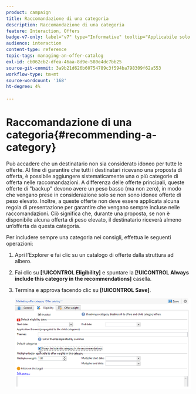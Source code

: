 ```yaml
---
product: campaign
title: Raccomandazione di una categoria
description: Raccomandazione di una categoria
feature: Interaction, Offers
badge-v7-only: label="v7" type="Informative" tooltip="Applicabile solo a Campaign Classic v7"
audience: interaction
content-type: reference
topic-tags: managing-an-offer-catalog
exl-id: cb062cb2-dfea-46aa-8d9e-580e4dc7bb25
source-git-commit: 3a9b21d626b60754789c3f594ba798309f62a553
workflow-type: tm+mt
source-wordcount: '168'
ht-degree: 4%

---
```


# Raccomandazione di una categoria{#recommending-a-category}



Può accadere che un destinatario non sia considerato idoneo per tutte le offerte. Al fine di garantire che tutti i destinatari ricevano una proposta di offerta, è possibile aggiungere sistematicamente una o più categorie di offerta nelle raccomandazioni. A differenza delle offerte principali, queste offerte di &quot;backup&quot; devono avere un peso basso (ma non zero), in modo che vengano prese in considerazione solo se non sono idonee offerte di peso elevato. Inoltre, a queste offerte non deve essere applicata alcuna regola di presentazione per garantire che vengano sempre incluse nelle raccomandazioni. Ciò significa che, durante una proposta, se non è disponibile alcuna offerta di peso elevato, il destinatario riceverà almeno un’offerta da questa categoria.

Per includere sempre una categoria nei consigli, effettua le seguenti operazioni:

1. Apri l’Explorer e fai clic su un catalogo di offerte dalla struttura ad albero.
1. Fai clic su **[!UICONTROL Eligibility]** e spuntare la **[!UICONTROL Always include this category in the recommendations]** casella.
1. Termina e approva facendo clic su **[!UICONTROL Save]**.

   ![](assets/offer_cat_default_001.png)
